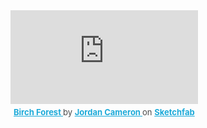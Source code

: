 <div class="sketchfab-embed-wrapper"> <iframe title="Birch Forest" frameborder="0" allowfullscreen mozallowfullscreen="true" webkitallowfullscreen="true" allow="autoplay; fullscreen; xr-spatial-tracking" xr-spatial-tracking execution-while-out-of-viewport execution-while-not-rendered web-share src="https://sketchfab.com/models/f46fb5815325462f9f2a6a9b88374c65/embed"> </iframe> <p style="font-size: 13px; font-weight: normal; margin: 5px; color: #4A4A4A;"> <a href="https://sketchfab.com/3d-models/birch-forest-f46fb5815325462f9f2a6a9b88374c65?utm_medium=embed&utm_campaign=share-popup&utm_content=f46fb5815325462f9f2a6a9b88374c65" target="_blank" style="font-weight: bold; color: #1CAAD9;"> Birch Forest </a> by <a href="https://sketchfab.com/jordanacam?utm_medium=embed&utm_campaign=share-popup&utm_content=f46fb5815325462f9f2a6a9b88374c65" target="_blank" style="font-weight: bold; color: #1CAAD9;"> Jordan Cameron </a> on <a href="https://sketchfab.com?utm_medium=embed&utm_campaign=share-popup&utm_content=f46fb5815325462f9f2a6a9b88374c65" target="_blank" style="font-weight: bold; color: #1CAAD9;">Sketchfab</a></p></div>
